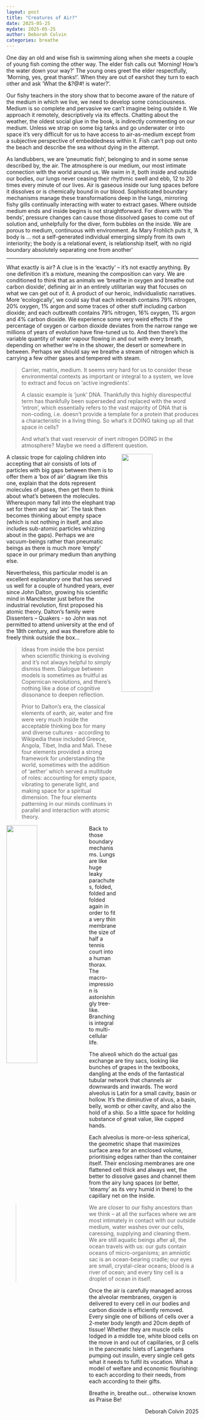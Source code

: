 ```yaml
---
layout: post
title: "Creatures of Air?"
date: 2025-05-25
mydate: 2025-05-25
author: Deborah Colvin
categories: breathe
---
```


One day an old and wise fish is swimming along when she meets a couple of young fish coming the other way. The elder fish calls out ‘Morning! How’s the water down your way?’ The young ones greet the elder respectfully, ‘Morning, yes, great thanks!’. When they are out of earshot they turn to each other and ask ‘What the &?@#! is water?’.

Our fishy teachers in the story show that to become aware of the nature of the medium in which we live, we need to develop some consciousness.  Medium is so complete and pervasive we can’t imagine being outside it. We approach it remotely, descriptively via its effects. Chatting about the weather, the oldest social glue in the book, is indirectly commenting on our medium. Unless we strap on some big tanks and go underwater or into space it’s very difficult for us to have access to air-as-medium except from a subjective perspective of embeddedness within it. Fish can’t pop out onto the beach and describe the sea without dying in the attempt. 

As landlubbers, we are ‘pneumatic fish’, belonging to and in some sense described by, the air. The atmosphere is our medium, our most intimate connection with the world around us. We swim in it, both inside and outside our bodies, our lungs never ceasing their rhythmic swell and ebb, 12 to 20 times every minute of our lives. Air is gaseous inside our lung spaces before it dissolves or is chemically bound in our blood. Sophisticated boundary mechanisms manage these transformations deep in the lungs, mirroring fishy gills continually interacting with water to extract gases. Where outside medium ends and inside begins is not straightforward. For divers with ‘the bends’, pressure changes can cause those dissolved gases to come out of solution and, unhelpfully for the diver, form bubbles on the inside. We are porous to medium, continuous with environment. As Mary Frohlich puts it, ‘A body is … not a self-generated individual emerging simply from its own interiority; the body is a relational event, is relationship itself, with no rigid boundary absolutely separating one from another’

----
<p></p>

What exactly is air? A clue is in the ‘exactly’ – it’s not exactly anything.  By one definition it’s a mixture, meaning the composition can vary. We are conditioned to think that as animals we ‘breathe in oxygen and breathe out carbon dioxide’, defining air in an entirely utilitarian way that focuses on what we can get out of it. A product of our heroic, individualistic narratives. More ‘ecologically’, we could say that each inbreath contains 79% nitrogen, 20% oxygen, 1% argon and some traces of other stuff including carbon dioxide; and each outbreath contains 79% nitrogen, 16% oxygen, 1% argon and 4% carbon dioxide. We experience some very weird effects if the percentage of oxygen or carbon dioxide deviates from the narrow range we millions of years of evolution have fine-tuned us to. And then there’s the variable quantity of water vapour flowing in and out with every breath, depending on whether we’re in the shower, the desert or somewhere in between. Perhaps we should say we breathe a stream of nitrogen which is carrying a few other gases and tempered with steam. 

> Carrier, matrix, medium. It seems very hard for us to consider these environmental contexts as important or integral to a system, we love to extract and focus on ‘active ingredients’.
>
> A classic example is ‘junk’ DNA. Thankfully this highly disrespectful term has thankfully been superseded and replaced with the word ‘intron’, which essentially refers to the vast majority of DNA that is non-coding, i.e. doesn’t provide a template for a protein that produces a characteristic in a living thing. So what’s it DOING taking up all that space in cells?
>
> And what’s that vast reservoir of inert nitrogen DOING in the atmosphere? Maybe we need a different question.

<img src="https://www.scientia.ro/images/A2_2020/molecule-aer-coliziune.png" style="float: right; width:40%; margin-left: 15px" />

A classic trope for cajoling children into accepting that air consists of lots of particles with big gaps between them is to offer them a ‘box of air’ diagram like this one, explain that the dots represent molecules of gases, then get them to think about what’s between the molecules. Whereupon many fall into the elephant trap set for them and say ‘air’. The task then becomes thinking about empty space (which is not nothing in itself, and also includes sub-atomic particles whizzing about in the gaps). Perhaps we are vacuum-beings rather than pneumatic beings as there is much more ‘empty’ space in our primary medium than anything else.

Nevertheless, this particular model is an excellent explanatory one that has served us well for a couple of hundred years, ever since John Dalton, growing his scientific mind in Manchester just before the industrial revolution, first proposed his atomic theory. Dalton’s family were Dissenters – Quakers - so John was not permitted to attend university at the end of the 18th century, and was therefore able to freely think outside the box…  
 
> Ideas from inside the box persist when scientific thinking is evolving and it’s not always helpful to simply dismiss them. Dialogue between models is sometimes as fruitful as Copernican revolutions, and there’s nothing like a dose of cognitive dissonance to deepen reflection.
>
> Prior to Dalton’s era, the classical elements of earth, air, water and fire were very much inside the acceptable thinking box for many and diverse cultures - according to Wikipedia these included Greece, Angola, Tibet, India and Mali. These four elements provided a strong framework for understanding the world, sometimes with the addition of ‘aether’ which served a multitude of roles: accounting for empty space, vibrating to generate light, and making space for a spiritual dimension. The four elements patterning in our minds continues in parallel and interaction with atomic theory.

<img src="https://static.vecteezy.com/system/resources/thumbnails/003/357/588/small_2x/illustration-of-lung-tree-environment-and-medicine-photo.jpg" style="float: left; width:40%; margin-right: 15px" />

Back to those boundary mechanisms. Lungs are like huge leaky parachutes, folded, folded and folded again in order to fit a very thin membrane the size of half a tennis court into a human thorax. The macro-impression is astonishingly tree-like. Branching is integral to multi-cellular life. 

The alveoli which do the actual gas exchange are tiny sacs, looking like bunches of grapes in the textbooks, dangling at the ends of the fantastical tubular network that channels air downwards and inwards. The word alveolus is Latin for a small cavity, basin or hollow. It’s the diminutive of alvus, a basin, belly, womb or other cavity, and also the hold of a ship. So a little space for holding substance of great value, like cupped hands.

Each alveolus is more-or-less spherical, the geometric shape that maximizes surface area for an enclosed volume, prioritising edges rather than the container itself. Their enclosing membranes are one flattened cell thick and always wet, the better to dissolve gases and channel them from the airy lung spaces (or better, ‘steamy’ as its very humid in there) to the capillary net on the inside. 

> We are closer to our fishy ancestors than we think – at all the surfaces where we are most intimately in contact with our outside medium, water washes over our cells, caressing, supplying and cleaning them. We are still aquatic beings after all, the ocean travels with us: our guts contain oceans of micro-organisms; an amniotic sac is an ocean-bearing cradle; our eyes are small, crystal-clear oceans; blood is a river of ocean; and every tiny cell is a droplet of ocean in itself.

Once the air is carefully managed across the alveolar membranes, oxygen is delivered to every cell in our bodies and carbon dioxide is efficiently removed. Every single one of billions of cells over a 2-meter body length and 20cm depth of tissue! Whether they are muscle cells lodged in a middle toe, white blood cells on the move in and out of capillaries, or β cells in the pancreatic Islets of Langerhans pumping out insulin, every single cell gets what it needs to fulfil its vocation. What a model of welfare and economic flourishing: to each according to their needs, from each according to their gifts.

Breathe in, breathe out… otherwise known as Praise Be!

<div style="text-align: right">
Deborah Colvin 2025
</div>